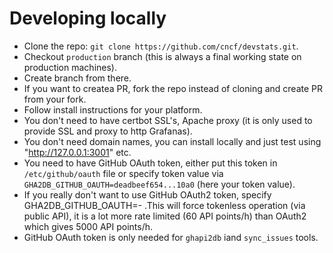 # Developing locally

- Clone the repo: `git clone https://github.com/cncf/devstats.git`.
- Checkout `production` branch (this is always a final working state on production machines).
- Create branch from there.
- If you want to createa PR, fork the repo instead of cloning and create PR from your fork.
- Follow install instructions for your platform.
- You don't need to have certbot SSL's, Apache proxy (it is only used to provide SSL and proxy to http Grafanas).
- You don't need domain names, you can install locally and just test using "http://127.0.0.1:3001" etc.
- You need to have GitHub OAuth token, either put this token in `/etc/github/oauth` file or specify token value via `GHA2DB_GITHUB_OAUTH=deadbeef654...10a0` (here your token value).
- If you really don't want to use GitHub OAuth2 token, specify GHA2DB_GITHUB_OAUTH=- .This will force tokenless operation (via public API), it is a lot more rate limited (60 API points/h) than OAuth2 which gives 5000 API points/h.
- GitHub OAuth token is only needed for `ghapi2db` iand `sync_issues` tools.
